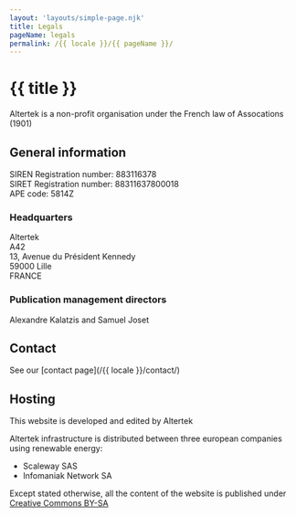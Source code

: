 ```yaml
---
layout: 'layouts/simple-page.njk'
title: Legals
pageName: legals
permalink: /{{ locale }}/{{ pageName }}/
---
```


# {{ title }}

Altertek is a non-profit organisation under the French law of Assocations (1901)  

## General information
SIREN Registration number: 883116378  
SIRET Registration number:  88311637800018  
APE code: 5814Z  

### Headquarters
Altertek  
A42  
13, Avenue du Président Kennedy  
59000 Lille  
FRANCE  

### Publication management directors
Alexandre Kalatzis and Samuel Joset

## Contact  
See our [contact page](/{{ locale }}/contact/)

## Hosting  
This website is developed and edited by Altertek  

Altertek infrastructure is distributed between three european companies using renewable energy:  
- Scaleway SAS  
- Infomaniak Network SA  

Except stated otherwise, all the content of the website is published under [Creative Commons BY-SA](https://creativecommons.org/licenses/by-sa/4.0/)
